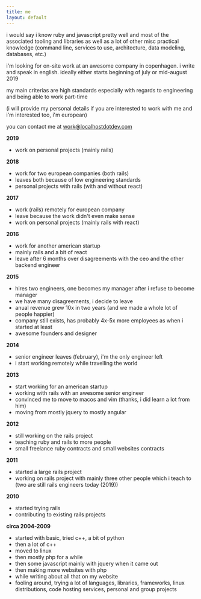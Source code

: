 ```yaml
---
title: me
layout: default
---
```


i would say i know ruby and javascript pretty well and most of the associated tooling and libraries as well as a lot of other misc practical knowledge (command line, services to use, architecture, data modeling, databases, etc.)

i'm looking for on-site work at an awesome company in copenhagen. i write and speak in english. ideally either starts beginning of july or mid-august 2019

my main criterias are high standards especially with regards to engineering and being able to work part-time

(i will provide my personal details if you are interested to work with me and i'm interested too, i'm european)

you can contact me at work@localhostdotdev.com

**2019**

- work on personal projects (mainly rails)

**2018**

- work for two european companies (both rails)
- leaves both because of low engineering standards
- personal projects with rails (with and without react)

**2017**

- work (rails) remotely for european company
- leave because the work didn't even make sense
- work on personal projects (mainly rails with react)

**2016**

- work for another american startup
- mainly rails and a bit of react
- leave after 6 months over disagreements with the ceo and the other backend engineer

**2015**

- hires two engineers, one becomes my manager after i refuse to become manager
- we have many disagreements, i decide to leave
- anual revenue grew 10x in two years (and we made a whole lot of people happier)
- company still exists, has probably 4x-5x more employees as when i started at least
- awesome founders and designer

**2014**

- senior engineer leaves (february), i'm the only engineer left
- i start working remotely while travelling the world

**2013**

- start working for an american startup
- working with rails with an awesome senior engineer
- convinced me to move to macos and vim (thanks, i did learn a lot from him)
- moving from mostly jquery to mostly angular

**2012**

- still working on the rails project
- teaching ruby and rails to more people
- small freelance ruby contracts and small websites contracts

**2011**

- started a large rails project
- working on rails project with mainly three other people which i teach to (two are still rails engineers today (2019))

**2010**

- started trying rails
- contributing to existing rails projects

**circa 2004-2009**

- started with basic, tried c++, a bit of python
- then a lot of c++
- moved to linux
- then mostly php for a while
- then some javascript mainly with jquery when it came out
- then making more websites with php
- while writing about all that on my website
- fooling around, trying a lot of languages, libraries, frameworks, linux distributions, code hosting services, personal and group projects
